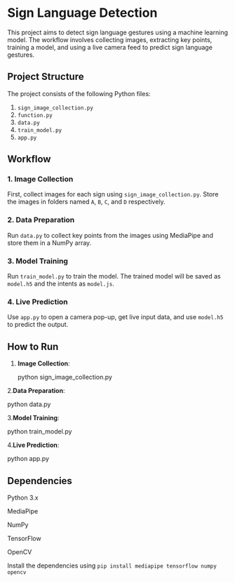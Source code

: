 # Sign Language Detection

This project aims to detect sign language gestures using a machine learning model. The workflow involves collecting images, extracting key points, training a model, and using a live camera feed to predict sign language gestures.

## Project Structure

The project consists of the following Python files:

1. `sign_image_collection.py`
2. `function.py`
3. `data.py`
4. `train_model.py`
5. `app.py`

## Workflow

### 1. Image Collection
First, collect images for each sign using `sign_image_collection.py`. Store the images in folders named `A`, `B`, `C`, and `D` respectively.

### 2. Data Preparation
Run `data.py` to collect key points from the images using MediaPipe and store them in a NumPy array.

### 3. Model Training
Run `train_model.py` to train the model. The trained model will be saved as `model.h5` and the intents as `model.js`.

### 4. Live Prediction
Use `app.py` to open a camera pop-up, get live input data, and use `model.h5` to predict the output.

## How to Run

1. **Image Collection**: 

   python sign_image_collection.py

2.**Data Preparation**:

  python data.py

3.**Model Training**:

   python train_model.py
   
4.**Live Prediction**:

   python app.py

## Dependencies

Python 3.x

MediaPipe

NumPy

TensorFlow

OpenCV

Install the dependencies using `pip install mediapipe tensorflow numpy opencv `


